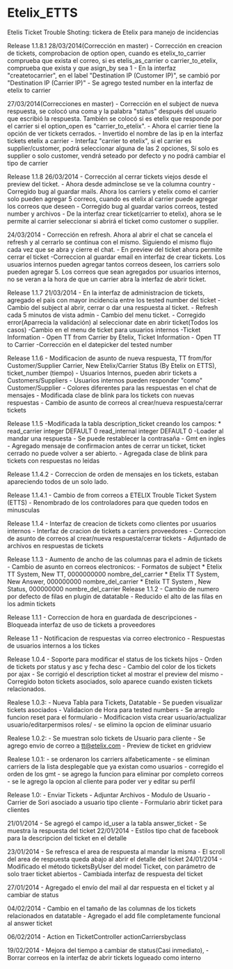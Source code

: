 Etelix_ETTS
===========

Etelis Ticket Trouble Shoting: tickera de Etelix para manejo de incidencias

Release 1.1.8.1
28/03/2014(Corrección en master)
	- Corrección en creacion de tickets, comprobacion de option open, cuando es etelix_to_carrier comprueba que exista el correo, si es etelis_as_carrier o carrier_to_etelix, comprueba que exista y que asign_by sea 1
    - En la interfaz "createtocarrier", en el label "Destination IP (Customer IP)", se cambió por "Destination IP (Carrier IP)"
    - Se agrego tested number en la interfaz de etelix to carrier

27/03/2014(Correcciones en master)
    - Corrección en el subject de nueva respuesta, se colocó una coma y la palabra "status" después del usuario que 
      escribió la respuesta. También se colocó si es etelix que responde por el carrier si el option_open es "carrier_to_etelix".
    - Ahora el carrier tiene la opción de ver tickets cerrados.
    - Invertido el nombre de las ip en la interfaz tickets etelix a carrier
    - Interfaz "carrier to etelix", si el carrier es supplier/customer, podrá seleccionar alguna de las 2 opciones,
      Sí solo es supplier o solo customer, vendrá seteado por defecto y no podrá cambiar el tipo de carrier

Release 1.1.8 26/03/2014
    - Corrección al cerrar tickets viejos desde el preview del ticket.
    - Ahora desde adminclose se ve la columna country
    - Corregido bug al guardar mails. Ahora los carriers y etelix como
      el carrier solo pueden agregar 5 correos, cuando es etelix al 
      carrier puede agregar los correos que deseen
    - Corregido bug al guardar varios correos, tested number y archivos
    - De la interfaz crear ticket(carrier to etelix), ahora se le permite al carrier seleccionar si abrirá el ticket como customer o supplier.

24/03/2014
    - Corrección en refresh. Ahora al abrir el chat se cancela el refresh y al cerrarlo se continua con el mismo. Siguiendo el mismo flujo cada vez que se abra y cierre el chat.
    - En preview del ticket ahora permite cerrar el ticket
    -Correccion al guardar email en interfaz de crear tickets. Los usuarios internos
     pueden agregar tantos correos deseen, los carriers solo pueden agregar 5. Los correos 
     que sean agregados por usuarios internos, no se veran a la hora de que un carrier
     abra la interfaz de abrir ticket.
    

Release 1.1.7 21/03/2014
	- En la interfaz de administracion de tickets, agregado el pais con mayor incidencia entre los tested number del ticket
    - Cambio del subject al abrir, cerrar o dar una respuesta al ticket.
    - Refresh cada 5 minutos de vista admin
    - Cambio del menu ticket.
    - Corregido error(Aparrecia la validación) al seleccionar date en abrir ticket(Todos los casos) 
    -Cambio en el menu de ticket para usuarios internos
    -Ticket Information - Open TT from Carrier by Etelix, Ticket Information - Open TT to Carrier
    -Corrección en el datepicker del tested number


Release 1.1.6
	- Modificacion de asunto de nueva respuesta, TT from/for Customer/Supplier Carrier, New Etelix/Carrier Status (By Etelix on ETTS), ticket_number (tiempo)
	- Usuarios Internos, pueden abrir tickets a Customers/Suppliers
	- Usuarios internos pueden responder "como" Customer/Supplier
	- Colores diferentes para las respuestas en el chat de mensajes
	- Modificada clase de blink para los tickets con nuevas respuestas
	- Cambio de asunto de correos al crear/nueva respuesta/cerrar tickets

Release 1.1.5
	-Modificada la tabla description_ticket creando los campos: 
		* read_carrier integer DEFAULT 0 read_internal integer DEFAULT 0
	-Loader al mandar una respuesta
	- Se puede restablecer la contrasaña
	- Gmt en ingles
	- Agregado mensaje de confirmacion antes de cerrar un ticket, ticket cerrado no puede volver a ser abierto.
	- Agregada clase de blink para tickets con respuestas no leidas

Release 1.1.4.2
	- Correccion de orden de mensajes en los tickets, estaban apareciendo todos de un solo lado.

Release 1.1.4.1
	- Cambio de from correos a ETELIX Trouble Ticket System (ETTS)
	- Renombrado de los controladores para que queden todos en minusculas

Release 1.1.4
	- Interfaz de creacion de tickets como clientes por usuarios internos
	- Interfaz de cracion de tickets a carriers proveedores
	- Correccion de asunto de correos al crear/nueva respuesta/cerrar tickets
	- Adjuntado de archivos en respuestas de tickets

Release 1.1.3
	- Aumento de ancho de las columnas para el admin de tickets
	- Cambio de asunto en correos electronicos:
	- Formatos de subject
		* Etelix TT System, New TT, 0000000000 nombre_del_carrier
		* Etelix TT System, New Answer, 000000000 nombre_del_carrier
		* Etelix TT System , New Status, 000000000 nombre_del_carrier
Release 1.1.2
	- Cambio de numero por defecto de filas en plugin de datatable
	- Reducido el alto de las filas en los admin tickets

Release 1.1.1
	- Correccion de hora en guardada de descripciones
	- Bloqueada interfaz de uso de tickets a proveedores

Release 1.1
	- Notificacion de respuestas via correo electronico
	- Respuestas de usuarios internos a los tickes

Release 1.0.4
	- Soporte para modificar el status de los tickets hijos
	- Orden de tickets por status y asc y fecha desc
	- Cambio del color de los tickets por ajax
	- Se corrigió el description ticket al mostrar el preview del mismo
	- Corregido boton tickets asociados, solo aparece cuando existen tickets relacionados.

Realese 1.0.3:
	- Nueva Tabla para Tickets, Datatable
	- Se pueden visualizar tickets asociados
	- Validacion de Hora para tested numbers
	- Se arreglo funcion reset para el formulario
	- Modificacion vista crear usuario/actualizar usuario/editarpermisos roles/
	- se elimino la opcion de eliminar usuario

Realese 1.0.2:
	- Se muestran solo tickets de Usuario para cliente
	- Se agrego envio de correo a tt@etelix.com
	- Preview de ticket en gridview

Realese 1.0.1:
	- se ordenaron los carriers alfabeticamente
	- se eliminan carriers de la lista desplegable que ya existan como usuarios
	- corregido el orden de los gmt
	- se agrego la funcion para eliminar por completo correos
	- se le agrego la opcion al cliente para poder ver y editar su perfil

Release 1.0:
	- Enviar Tickets 
	- Adjuntar Archivos
	- Modulo de Usuario
	- Carrier de Sori asociado a usuario tipo cliente
	- Formulario abrir ticket para clientes

21/01/2014
	- Se agregó el campo id_user a la tabla answer_ticket
	- Se muestra la respuesta del ticket
22/01/2014
	- Estilos tipo chat de facebook para la descripcion del ticket en el detalle

23/01/2014
	- Se refresca el area de respuesta al mandar la misma
	- El scroll del area de respuesta queda abajo al abrir el detalle del ticket
24/01/2014
	- Modificado el método ticketsByUser del model Ticket, con parámetro de solo traer
ticket abiertos
	- Cambiada interfaz de respuesta del ticket

27/01/2014
	- Agregado el envío del mail al dar respuesta en el ticket y al cambiar de status

04/02/2014
	- Cambio en el tamaño de las columnas de los tickets relacionados en datatable
	- Agregado el add file completamente funcional al answer ticket

06/02/2014
	- Action en TicketController actionCarriersbyclass

19/02/2014
	- Mejora del tiempo a cambiar de status(Casi inmediato),
	- Borrar correos en la interfaz de abrir tickets logueado como interno
